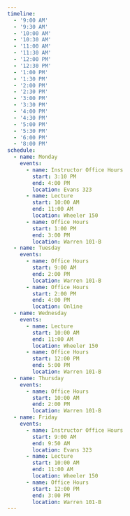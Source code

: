 ```yaml
---
timeline:
  - '9:00 AM'
  - '9:30 AM'
  - '10:00 AM'
  - '10:30 AM'
  - '11:00 AM'
  - '11:30 AM'
  - '12:00 PM'
  - '12:30 PM'
  - '1:00 PM'
  - '1:30 PM'
  - '2:00 PM'
  - '2:30 PM'
  - '3:00 PM'
  - '3:30 PM'
  - '4:00 PM'
  - '4:30 PM'
  - '5:00 PM'
  - '5:30 PM'
  - '6:00 PM'
  - '8:00 PM'
schedule:
  - name: Monday
    events:
      - name: Instructor Office Hours
        start: 3:10 PM
        end: 4:00 PM
        location: Evans 323
      - name: Lecture
        start: 10:00 AM
        end: 11:00 AM
        location: Wheeler 150
      - name: Office Hours
        start: 1:00 PM
        end: 3:00 PM
        location: Warren 101-B
  - name: Tuesday
    events:
      - name: Office Hours
        start: 9:00 AM
        end: 2:00 PM
        location: Warren 101-B
      - name: Office Hours
        start: 2:00 PM
        end: 4:00 PM
        location: Online
  - name: Wednesday
    events:
      - name: Lecture
        start: 10:00 AM
        end: 11:00 AM
        location: Wheeler 150
      - name: Office Hours
        start: 12:00 PM
        end: 5:00 PM
        location: Warren 101-B
  - name: Thursday
    events:  
      - name: Office Hours
        start: 10:00 AM
        end: 2:00 PM
        location: Warren 101-B
  - name: Friday
    events:
      - name: Instructor Office Hours
        start: 9:00 AM
        end: 9:50 AM
        location: Evans 323
      - name: Lecture
        start: 10:00 AM
        end: 11:00 AM
        location: Wheeler 150
      - name: Office Hours
        start: 12:00 PM
        end: 3:00 PM
        location: Warren 101-B
---
```

